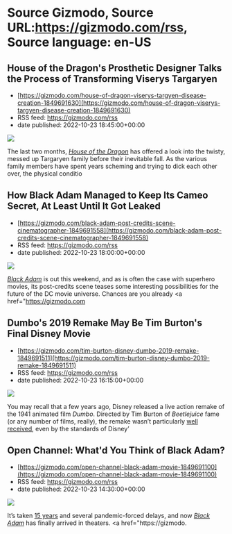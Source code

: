 # Source Gizmodo, Source URL:https://gizmodo.com/rss, Source language: en-US

## House of the Dragon's Prosthetic Designer Talks the Process of Transforming Viserys Targaryen
 - [https://gizmodo.com/house-of-dragon-viserys-targyen-disease-creation-1849691630](https://gizmodo.com/house-of-dragon-viserys-targyen-disease-creation-1849691630)
 - RSS feed: https://gizmodo.com/rss
 - date published: 2022-10-23 18:45:00+00:00

<img src="https://i.kinja-img.com/gawker-media/image/upload/s--thsaFERE--/c_fit,fl_progressive,q_80,w_636/3f7100ef0b381e447472eb3fb515d7ba.jpg" /><p>The last two months, <a href="https://gizmodo.com/house-of-the-dragon-season-1-finale-leak-1849690427"><em>House of the Dragon</em></a><em> </em>has offered a look into the twisty, messed up Targaryen family before their inevitable fall. As the various family members have spent years scheming and trying to dick each other over, the physical conditio

## How Black Adam Managed to Keep Its Cameo Secret, At Least Until It Got Leaked
 - [https://gizmodo.com/black-adam-post-credits-scene-cinematographer-1849691558](https://gizmodo.com/black-adam-post-credits-scene-cinematographer-1849691558)
 - RSS feed: https://gizmodo.com/rss
 - date published: 2022-10-23 18:00:00+00:00

<img src="https://i.kinja-img.com/gawker-media/image/upload/s--PbVKdcUT--/c_fit,fl_progressive,q_80,w_636/77b6a5453cad533d884ff4accee00be3.jpg" /><p><a href="https://gizmodo.com/black-adam-review-dwayne-johnson-the-rock-superman-dc-1849627545"><em>Black Adam</em></a><em> </em>is out this weekend, and as is often the case with superhero movies, its post-credits scene teases some interesting possibilities for the future of the DC movie universe. Chances are you already <a href="https://gizmodo.com

## Dumbo's 2019 Remake May Be Tim Burton's Final Disney Movie
 - [https://gizmodo.com/tim-burton-disney-dumbo-2019-remake-1849691511](https://gizmodo.com/tim-burton-disney-dumbo-2019-remake-1849691511)
 - RSS feed: https://gizmodo.com/rss
 - date published: 2022-10-23 16:15:00+00:00

<img src="https://i.kinja-img.com/gawker-media/image/upload/s--DtbJPrKm--/c_fit,fl_progressive,q_80,w_636/8dd14bcaf6ce023f0305f885e6586653.jpg" /><p>You may recall that a few years ago, Disney released a live action remake of the 1941 animated film <em>Dumbo</em>. Directed by Tim Burton of <em>Beetlejuice </em>fame (or<em> </em>any number of films, really), the remake wasn’t particularly <a href="https://gizmodo.com/dumbo-is-a-no-go-1833574507">well received</a>, even by the standards of Disney’

## Open Channel: What'd You Think of Black Adam?
 - [https://gizmodo.com/open-channel-black-adam-movie-1849691100](https://gizmodo.com/open-channel-black-adam-movie-1849691100)
 - RSS feed: https://gizmodo.com/rss
 - date published: 2022-10-23 14:30:00+00:00

<img src="https://i.kinja-img.com/gawker-media/image/upload/s--_Ae8HBIW--/c_fit,fl_progressive,q_80,w_636/81f9c67dc08b62edba8e2711baf8f06d.jpg" /><p>It’s taken <a href="https://gizmodo.com/an-epic-timeline-of-the-rock-willing-dc-s-black-adam-in-1846528042">15 years</a> and several pandemic-forced delays, and now <a href="https://gizmodo.com/black-adam-review-dwayne-johnson-the-rock-superman-dc-1849627545"><em>Black Adam</em></a><em> </em>has finally arrived in theaters. <a href="https://gizmodo.
